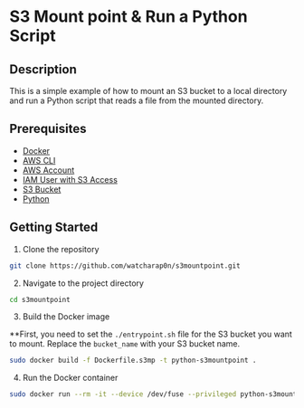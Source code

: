 # S3 Mount point & Run a Python Script

## Description

This is a simple example of how to mount an S3 bucket to a local directory and run a Python script that reads a file
from the mounted directory.

## Prerequisites

- [Docker](https://docs.docker.com/get-docker/)
- [AWS CLI](https://docs.aws.amazon.com/cli/latest/userguide/cli-chap-install.html)
- [AWS Account](https://aws.amazon.com/premiumsupport/knowledge-center/create-and-activate-aws-account/)
- [IAM User with S3 Access](https://docs.aws.amazon.com/IAM/latest/UserGuide/id_users_create.html)
- [S3 Bucket](https://docs.aws.amazon.com/AmazonS3/latest/userguide/create-bucket-overview.html)
- [Python](https://www.python.org/downloads/)

## Getting Started

1. Clone the repository

```bash
git clone https://github.com/watcharap0n/s3mountpoint.git
```

2. Navigate to the project directory

```bash
cd s3mountpoint
```

3. Build the Docker image

**First, you need to set the ``./entrypoint.sh`` file for the S3 bucket you want to mount. Replace the `bucket_name`
with your S3 bucket name.

```bash
sudo docker build -f Dockerfile.s3mp -t python-s3mountpoint .
```

4. Run the Docker container

```bash
sudo docker run --rm -it --device /dev/fuse --privileged python-s3mountpoint
```
